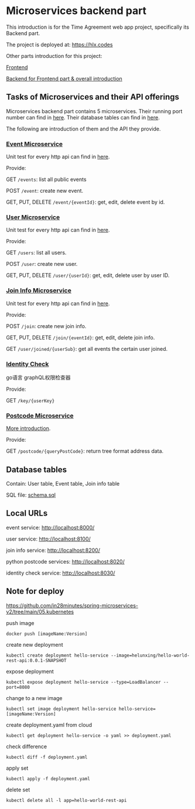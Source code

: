 # Microservices backend part

This introduction is for the Time Agreement web app project,
specifically its Backend part.

The project is deployed at: <https://hlx.codes>

Other parts introduction for this project:

[Frontend](https://github.com/helunxing/heroku-page/tree/release/client)

[Backend for Frontend part & overall introduction](https://github.com/helunxing/heroku-page)

## Tasks of Microservices and their API offerings

Microservices backend part contains 5 microservices.
Their running port number can find in [here](#local-urls).
Their database tables can find in [here](#database-tables).

The following are introduction of them and the API they provide.

### [Event Microservice](./event)

Unit test for every http api can find in [here](./event/req.http).

Provide:

GET `/events`: list all public events

POST `/event`: create new event.

GET, PUT, DELETE `/event/{eventId}`: get, edit, delete event by id.

### [User Microservice](./user)

Unit test for every http api can find in [here](./user/req.http).

Provide:

GET `/users`: list all users.

POST `/user`: create new user.

GET, PUT, DELETE `/user/{userId}`: get, edit, delete user by user ID.

### [Join Info Microservice](./joinInfo)

Unit test for every http api can find in [here](./joinInfo/req.http).

Provide:

POST `/join`: create new join info.

GET, PUT, DELETE `/join/{eventId}`: get, edit, delete join info.

GET `/user/joined/{userSub}`: get all events the certain user joined.

### [Identity Check](./identityCheck)

go语言 graphQL权限检查器

Provide:

GET `/key/{userKey}`

### [Postcode Microservice](./postcode)

[More introduction](./postcode).

Provide:

GET `/postcode/{queryPostCode}`: return tree format address data.

## Database tables

Contain: User table, Event table, Join info table

SQL file: [schema.sql](schema.sql)

## Local URLs

event service: <http://localhost:8000/>

user service: <http://localhost:8100/>

join info service: <http://localhost:8200/>

python postcode services: <http://localhost:8020/>

identity check service: <http://localhost:8030/>

## Note for deploy

<https://github.com/in28minutes/spring-microservices-v2/tree/main/05.kubernetes>

push image

`docker push [imageName:Version]`

create new deployment

`kubectl create deployment hello-service --image=helunxing/hello-world-rest-api:0.0.1-SNAPSHOT`

expose deployment

`kubectl expose deployment hello-service --type=LoadBalancer --port=8080`

change to a new image

`kubectl set image deployment hello-service hello-service=[imageName:Version]`

create deployment.yaml from cloud

`kubectl get deployment hello-service -o yaml >> deployment.yaml`

check difference

`kubectl diff -f deployment.yaml`

apply set

`kubectl apply -f deployment.yaml`

delete set

`kubectl delete all -l app=hello-world-rest-api`

